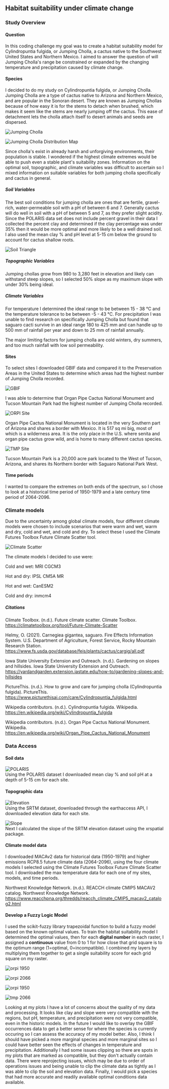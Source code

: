 ## Habitat suitability under climate change
### Study Overview
#### Question
In this coding challenge my goal was to create a habitat suitability model for Cylindropuntia fulgida, or Jumping Cholla, a cactus native to the Southwest United States and Northern Mexico. I aimed to answer the question of will Jumping Cholla's range be constrained or expanded by the changing temperature and precipitation caused by climate change. 

#### Species
I decided to do my study on Cylindropuntia fulgida, or Jumping Cholla. Jumping Cholla are a type of cactus native to Arizona and Northern Mexico, and are popular in the Sonoran desert. They are known as Jumping Chollas because of how easy it is for the stems to detach when brushed, which makes it seem like the stems are nearly jumping off the cactus. This ease of detachment lets the cholla attach itself to desert animals and seeds are dispersed.

<img 
  src="img/Opuntia_fulgida_1_-_Desert_Botanical_Garden.jpg" 
  alt="Jumping Cholla" 
  style="max-width:100%; height:auto; display:block; margin-left:auto; margin-right:auto;">

<img 
  src="img/Opuntia_fulgida_range_map.jpg" 
  alt="Jumping Cholla Distribution Map" 
  style="max-width:100%; height:auto; display:block; margin-left:auto; margin-right:auto;">

Since cholla's exist in already harsh and unforgiving environments, their population is stable. I wondered if the highest climate extremes would be able to push even a stable plant's suitability zones. Information on the optimal soil, topographic, and climate variables was difficult to ascertain so I mixed information on suitable variables for both jumping cholla specifically and cactus in general. 

##### Soil Variables
The best soil conditions for jumping cholla are ones that are fertile, gravel-rich, water-permeable soil with a pH of between 6 and 7. Generally cactus will do well in soil with a pH of between 5 and 7, as they prefer slight acidity. Since the POLARIS data set does not include percent gravel in their data I collected the percent clay and determined if the clay percentage was under 35% then it would be more optimal and more likely to be a well drained soil. I also used the mean clay % and pH level at 5-15 cm below the ground to account for cactus shallow roots.

<img 
  src="img/HSG_USDA_overlap.png" 
  alt="Soil Triangle" 
  style="max-width:100%; height:auto; display:block; margin-left:auto; margin-right:auto;">

##### Topographic Variables
Jumping chollas grow from 980 to 3,280 feet in elevation and likely can withstand steep slopes, so I selected 50% slope as my maximum slope with under 30% being ideal.

##### Climate Variables
For temperature I determined the ideal range to be between 15 - 38 ℃ and the temperature tolerance to be between -5 - 43 ℃. For precipitation I was unable to find research on specifically Jumping Cholla but found that saguaro cacti survive in an ideal range 180 to 425 mm and can handle up to 500 mm of rainfall per year and down to 25 mm of rainfall annually. 

The major limiting factors for jumping cholla are cold winters, dry summers, and too much rainfall with low soil permeability. 

#### Sites
To select sites I downloaded GBIF data and compared it to the Preservation Areas in the United States to determine which areas had the highest number of Jumping Cholla recorded. 

<img 
  src="img/GBIF_oc.png" 
  alt="GBIF" 
  style="max-width:100%; height:auto; display:block; margin-left:auto; margin-right:auto;">

I was able to determine that Organ Pipe Cactus National Monument and Tucson Mountain Park had the highest number of Jumping Cholla recorded.

<img 
  src="img/orpi_site.png" 
  alt="ORPI Site" 
  style="max-width:100%; height:auto; display:block; margin-left:auto; margin-right:auto;">

Organ Pipe Cactus National Monument is located in the very Southern part of Arizona and shares a border with Mexico. It is 517 sq mi big, most of which is a wilderness area. It is the only place in the U.S. where senita and organ pipe cactus grow wild, and is home to many different cactus species. 

<img 
  src="img/tmp_site.png" 
  alt="TMP Site" 
  style="max-width:100%; height:auto; display:block; margin-left:auto; margin-right:auto;">

Tucson Mountain Park is a 20,000 acre park located to the West of Tucson, Arizona, and shares its Northern border with Saguaro National Park West. 

#### Time periods
I wanted to compare the extremes on both ends of the spectrum, so I chose to look at a historical time period of 1950-1979 and a late century time period of 2064-2096. 

### Climate models
Due to the uncertainty among global climate models, four different climate models were chosen to include scenarios that were warm and wet, warm and dry, cold and wet, and cold and dry. To select these I used the Climate Futures Toolbox Future Climate Scatter tool. 

<img 
  src="img/scatter.png" 
  alt="Climate Scatter" 
  style="max-width:100%; height:auto; display:block; margin-left:auto; margin-right:auto;"> 

The climate models I decided to use were:

Cold and wet: MRI CGCM3

Hot and dry: IPSL CM5A MR

Hot and wet: CanESM2

Cold and dry: inmcm4

##### Citations
Climate Toolbox. (n.d.). Future climate scatter. Climate Toolbox. https://climatetoolbox.org/tool/Future-Climate-Scatter

Helmy, O. (2021). Carnegiea gigantea, saguaro. Fire Effects Information System. U.S. Department of Agriculture, Forest Service, Rocky Mountain Research Station. https://www.fs.usda.gov/database/feis/plants/cactus/cargig/all.pdf

Iowa State University Extension and Outreach. (n.d.). Gardening on slopes and hillsides. Iowa State University Extension and Outreach. https://yardandgarden.extension.iastate.edu/how-to/gardening-slopes-and-hillsides

PictureThis. (n.d.). How to grow and care for jumping cholla (Cylindropuntia fulgida). PictureThis. https://www.picturethisai.com/care/Cylindropuntia_fulgida.html

Wikipedia contributors. (n.d.). Cylindropuntia fulgida. Wikipedia. https://en.wikipedia.org/wiki/Cylindropuntia_fulgida

Wikipedia contributors. (n.d.). Organ Pipe Cactus National Monument. Wikipedia. https://en.wikipedia.org/wiki/Organ_Pipe_Cactus_National_Monument

### Data Access
#### Soil data
<img 
  src="img/soil.png" 
  alt="POLARIS" 
  style="max-width:100%; height:auto; display:block; margin-left:auto; margin-right:auto;">
Using the POLARIS dataset I downloaded mean clay % and soil pH at a depth of 5-15 cm for each site. 
     
#### Topographic data
<img 
  src="img/elevation.png" 
  alt="Elevation" 
  style="max-width:100%; height:auto; display:block; margin-left:auto; margin-right:auto;">
Using the SRTM dataset, downloaded through the earthaccess API, I downloaded elevation data for each site. 

<img 
  src="img/slope.png" 
  alt="Slope" 
  style="max-width:100%; height:auto; display:block; margin-left:auto; margin-right:auto;">
Next I calculated the slope of the SRTM elevation dataset using the xrspatial package. 
     
#### Climate model data
I downloaded MACAv2 data for historical data (1950-1979) and higher emissions RCP8.5 future climate data (2064-2096), using the four climate models I selected using the Climate Futures Toolbox Future Climate Scatter tool. I downloaded the max temperature data for each one of my sites, models, and time periods. 

Northwest Knowledge Network. (n.d.). REACCH climate CMIP5 MACAV2 catalog. Northwest Knowledge Network. https://www.reacchpna.org/thredds/reacch_climate_CMIP5_macav2_catalog2.html

#### Develop a Fuzzy Logic Model
I used the scikit-fuzzy library trapezoidal function to build a fuzzy model based on the known optimal values. To train the habitat suitability model I determined the optimal values, then for each **digital number** in each raster, I assigned a **continuous** value from 0 to 1 for how close that grid square is to the optimum range (1=optimal, 0=incompatible). I combined my layers by multiplying them together to get a single suitability score for each grid square on my raster. 

<img 
  src="img/orpi_1950.png" 
  alt="orpi 1950" 
  style="max-width:100%; height:auto; display:block; margin-left:auto; margin-right:auto;">

  <img 
  src="img/orpi_2066.png" 
  alt="orpi 2066" 
  style="max-width:100%; height:auto; display:block; margin-left:auto; margin-right:auto;">
  
  <img 
  src="img/tmp_1950.png" 
  alt="orpi 1950" 
  style="max-width:100%; height:auto; display:block; margin-left:auto; margin-right:auto;">

  <img 
  src="img/tmp_2066.png" 
  alt="tmp 2066" 
  style="max-width:100%; height:auto; display:block; margin-left:auto; margin-right:auto;">

Looking at my plots I have a lot of concerns about the quality of my data and processing. It looks like clay and slope were very compatible with the regions, but pH, temperature, and precipitation were not very compatible, even in the historic models. In the future I would like to overlay the GBIF occurrences data to get a better sense for where the species is currently occuring so I can assess the accuracy of my model better. Also, I think I should have picked a more marginal species and more marginal sites so I could have better seen the effects of changes in temperature and precipitation. Additionally I had some issues clipping so there are spots in my plots that are marked as compatible, but they don't actually contain data. There were reprojecting issues, which may be due to order of operations issues and being unable to clip the climate data as tightly as I was able to clip the soil and elevation data. Finally, I would pick a species that had more accurate and readily available optimal conditions data available. 
